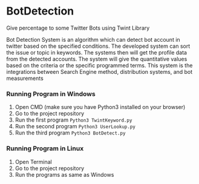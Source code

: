 # BotDetection
Give percentage to some Twitter Bots using Twint Library

Bot Detection System is an algorithm which can detect bot account in twitter based on the specified conditions. The developed system can sort the issue or topic in keywords. The systems then will get the profile data from the detected accounts. The system will give the quantitative values based on the criteria or the specific programmed terms. This system is the integrations between Search Engine method, distribution systems, and bot measurements


### Running Program in Windows
1. Open CMD (make sure you have Python3 installed on your browser)
2. Go to the project repository
3. Run the first program
```Python3 TwintKeyword.py```
4. Run the second program
```Python3 UserLookup.py```
5. Run the third program
```Python3 BotDetect.py```

### Running Program in Linux
1. Open Terminal
2. Go to the project repository
3. Run the programs as same as Windows
